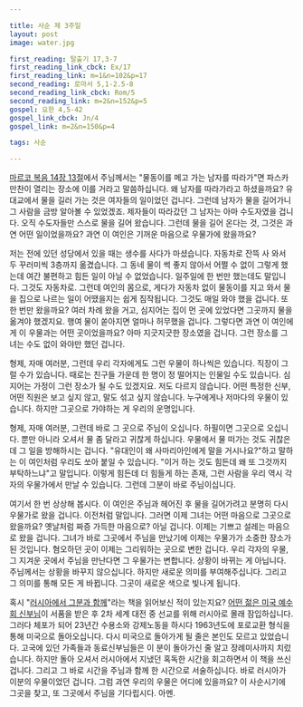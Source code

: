 ```yaml
---

title: 사순 제 3주일
layout: post 
image: water.jpg

first_reading: 탈출기 17,3-7
first_reading_link_cbck: Ex/17
first_reading_link: m=1&n=102&p=17
second_reading: 로마서 5,1-2.5-8
second_reading_link_cbck: Rom/5
second_reading_link: m=2&n=152&p=5
gospel: 요한 4,5-42
gospel_link_cbck: Jn/4
gospel_link: m=2&n=150&p=4

tags: 사순

---
```

<a href="https://maria.catholic.or.kr/mobile/bible/read/bible_read.asp?m=2&n=148&p=14">마르코 복음 14장 13절</a>에서 주님께서는
"물동이를 메고 가는 남자를 따라가"면 파스카 만찬이 열리는 장소에 이를 거라고 말씀하십니다.
왜 남자를 따라가라고 하셨을까요? 유대교에서 물을 길러 가는 것은 여자들의 일이었던 겁니다.
그런데 남자가 물을 길어가니 그 사람을 금방 알아볼 수 있었겠죠. 제자들이 따라갔던 그 남자는 아마 수도자였을 겁니다.
오직 수도자들만 스스로 물을 길어 왔습니다. 그런데 물을 길어 온다는 것, 그것은 과연 어떤 일이었을까요?
과연 이 여인은 기꺼운 마음으로 우물가에 왔을까요?

저는 전에 있던 성당에서 있을 때는 생수를 사다가 마셨습니다. 자동차로 잔뜩 사 와서 두 꾸러미씩 3층까지 옮겼습니다.
그 동네 물이 썩 좋지 않아서 어쩔 수 없이 그렇게 했는데 여간 불편하고 힘든 일이 아닐 수 없었습니다.
일주일에 한 번만 했는데도 말입니다. 그것도 자동차로.
그런데 여인의 몸으로, 게다가 자동차 없이 물동이를 지고 와서 물을 집으로 나르는 일이 어땠을지는 쉽게 짐작됩니다.
그것도 매일 와야 했을 겁니다. 또 한 번만 왔을까요? 여러 차례 왔을 거고, 심지어는 집이 먼 곳에 있었다면 그곳까지 물을 옮겨야 했겠지요.
행여 물이 쏟아지면 얼마나 허무했을 겁니다. 그렇다면 과연 이 여인에게 이 우물과는 어떤 곳이었을까요? 아마 지긋지긋한 장소였을 겁니다. 그런 장소를 그녀는 수도 없이 와야만 했던 겁니다.

형제, 자매 여러분, 그런데 우리 각자에게도 그런 우물이 하나씩은 있습니다. 직장이 그럴 수가 있습니다. 때로는 친구들 가운데 한 명이 정 떨어지는 인물일 수도 있습니다.
심지어는 가정이 그런 장소가 될 수도 있겠지요. 저도 다르지 않습니다. 어떤 특정한 신부, 어떤 직원은 보고 싶지 않고, 말도 섞고 싶지 않습니다.
누구에게나 저마다의 우물이 있습니다. 하지만 그곳으로 가야하는 게 우리의 운명입니다.

형제, 자매 여러분, 그런데 바로 그 곳으로 주님이 오십니다. 하필이면 그곳으로 오십니다. 뿐만 아니라 오셔서 물 좀 달라고 귀찮게 하십니다.
우물에서 물 떠가는 것도 귀찮은데 그 일을 방해하시는 겁니다. "유대인이 왜 사마리아인에게 말을 거시나요?"하고 말하는 이 여인처럼 우리도 쏘아 붙일 수 있습니다.
"이거 하는 것도 힘든데 왜 또 그것까지 부탁하느냐"고 말입니다. 이렇게 힘든데 더 힘들게 하는 존재, 그런 사람을 우리 역시 각자의 우물가에서 만날 수 있습니다. 그런데 그분이 바로 주님이십니다.

여기서 한 번 상상해 봅시다. 이 여인은 주님과 헤어진 후 물을 길어가려고 분명히 다시 우물가로 왔을 겁니다. 이전처럼 말입니다. 그러면 이제 그녀는 어떤 마음으로 그곳으로 왔을까요?
옛날처럼 짜증 가득한 마음으로? 아닐 겁니다. 이제는 기쁘고 설레는 마음으로 왔을 겁니다. 그녀가 바로 그곳에서 주님을 만났기에 이제는 우물가가 소중한 장소가 된 것입니다.
혐오하던 곳이 이제는 그리워하는 곳으로 변한 겁니다. 우리 각자의 우물, 그 지겨운 곳에서 주님을 만난다면 그 우물가는 변합니다. 상황이 바뀌는 게 아닙니다. 주님께서는 상황을 바꾸지 않으십니다.
하지만 새로운 의미를 부여해주십니다. 그리고 그 의미를 통해 모든 게 바뀝니다. 그곳이 새로운 색으로 빛나게 됩니다.

혹시 "<a href="https://www.pauline.or.kr/bookview?gcode=bo1003802">러시아에서 그분과 함께</a>"라는 책을 읽어보신 적이 있는지요?
<a href="https://www.jesuits.org/stories/jesuit-father-walter-ciszek-a-life-in-service/">어떤 젊은 미국 예수회 신부님</a>이
서품을 받은 후 2차 세계 대전 중 선교를 위해 러시아로 몰래 잠입하십니다. 그러다 체포가 되어 23년간 수용소와 강제노동을 하시다 1963년도에 포로교환 형식을 통해 미국으로 돌아오십니다.
다시 미국으로 돌아가게 될 줄은 본인도 모르고 있었습니다. 고국에 있던 가족들과 동료신부님들은 이 분이 돌아가신 줄 알고 장례미사까지 치렀습니다.
하지만 돌아 오셔서 러시아에서 지냈던 혹독한 시간을 회고하면서 이 책을 쓰신 겁니다. 그리고 그 바로 시간을 주님과 함께 한 시간으로 서술하십니다. 바로 러시아가 이분의 우물이었던 겁니다.
그럼 과연 우리의 우물은 어디에 있을까요? 이 사순시기에 그곳을 찾고, 또 그곳에서 주님을 기다립시다. 아멘.
